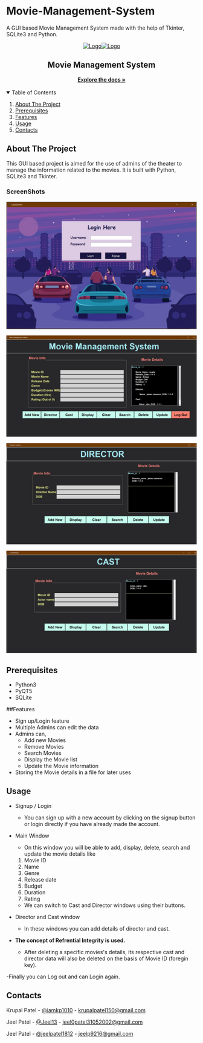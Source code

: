 # Movie-Management-System
A GUI based Movie Management System made with the help of Tkinter, SQLite3 and Python.

<!-- PROJECT LOGO -->
<p align="center">
  <a href="">
    <img src="https://sqliteviewer.com/blog/wp-content/uploads/2015/06/sqlite-database.png" alt="Logo" width="160" height="80"><img src="https://static.javatpoint.com/python/images/tkinter-tutorial.png" alt="Logo" width="160" height="200">
  </a>

  <h2 align="center">Movie Management System</h2>

  <center>
    <a href="https://github.com/Jeel13/Movie-Management-System"><strong>Explore the docs »</strong></a>
</center>
<br>


<!-- TABLE OF CONTENTS -->
<details open="open">
  <summary>Table of Contents</summary>
  <ol><li><a href="#About The Project">About The Project</a></li>
    <li><a href="#Prerequisites">Prerequisites</a></li>
	<li><a href="#Features">Features</a></li>
    <li><a href="#Usage">Usage</a></li>
    <li><a href="#Contacts">Contacts</a></li>
  </ol>
</details>



<!-- ABOUT THE PROJECT -->
## About The Project

This GUI based project is aimed for the use of admins of the theater to manage the information related to the movies. It is built with Python, SQLite3 and Tkinter.

### ScreenShots
![](https://raw.githubusercontent.com/Jeel13/Movie-Management-System/main/Screenshots/SS1.jpeg)

![](https://raw.githubusercontent.com/Jeel13/Movie-Management-System/main/Screenshots/SS2.jpg)

![](https://raw.githubusercontent.com/Jeel13/Movie-Management-System/main/Screenshots/SS3.jpg)

![](https://raw.githubusercontent.com/Jeel13/Movie-Management-System/main/Screenshots/SS4.jpg)


## Prerequisites

* Python3
* PyQT5
* SQLite

##Features
- Sign up/Login feature
-  Multiple Admins can edit the data
-  Admins can,
	-  Add new Movies
	-  Remove Movies
	-  Search Movies
	-  Display the Movie list
	-  Update the Movie information
- Storing the Movie details in a file for later uses


<!-- USAGE EXAMPLES -->
## Usage

- Signup / Login
	- You can sign up with a new account by clicking on the signup button or login directly if you have already made the account.

- Main Window
	- On this window you will be able to add, display, delete, search and update the movie details like
	1. Movie ID 
	2. Name
	3. Genre
	4. Release date
	5. Budget
	6. Duration 
	7. Rating

	- We can switch to Cast and Director windows using their buttons.

- Director and Cast window
	-  In these windows you can add details of director and cast.

- **The concept of Refrential Integrity is used.**
	- After deleting a specific movies's details, its respective cast and director data will also be deleted on the basis of Movie ID (foregin key).

-Finally you can Log out and can Login again.




<!-- CONTACT -->
## Contacts

Krupal Patel - [@iamkp1010](https://github.com/iamkp1010) - krupalpatel150@gmail.com

Jeel Patel - [@Jeel13](https://github.com/Jeel13) - jeel0patel31052002@gmail.com

Jeel Patel - [@jeelpatel1812](https://github.com/jeelpatel1812) - jeelp9216@gmail.com
